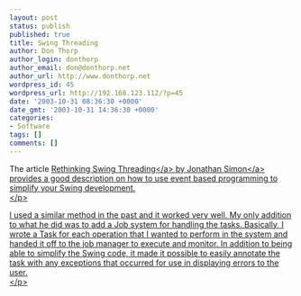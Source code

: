 ```yaml
---
layout: post
status: publish
published: true
title: Swing Threading
author: Don Thorp
author_login: donthorp
author_email: don@donthorp.net
author_url: http://www.donthorp.net
wordpress_id: 45
wordpress_url: http://192.168.123.112/?p=45
date: '2003-10-31 08:36:30 +0000'
date_gmt: '2003-10-31 14:36:30 +0000'
categories:
- Software
tags: []
comments: []
---
```

<p>
The article <a href="http:&#47;&#47;today.java.net&#47;pub&#47;a&#47;today&#47;2003&#47;10&#47;24&#47;swing.html" target="_blank">Rethinking Swing Threading<&#47;a> by <a href="http:&#47;&#47;today.java.net&#47;pub&#47;au&#47;5" target="_blank">Jonathan Simon<&#47;a> provides a good description on how to use event based programming to simplify your Swing development.<br />
<&#47;p></p>
<p>
I used a similar method in the past and it worked very well. My only addition to what he did was to add a Job system for handling the tasks. Basically, I wrote a Task for each operation that I wanted to perform in the system and handed it off to the job manager to execute and monitor.  In addition to being able to simplify the Swing code, it made it possible to easily annotate the task with any exceptions that occurred for use in displaying errors to the user.<br />
<&#47;p></p>
